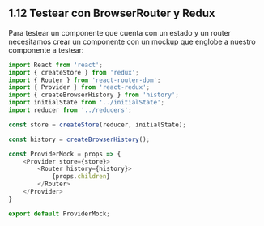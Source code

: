 ## 1.12 Testear con BrowserRouter y Redux

Para testear un componente que cuenta con un estado y un router
necesitamos crear un componente con un mockup que englobe a nuestro
componente a testear:

``` javascript
import React from 'react';
import { createStore } from 'redux';
import { Router } from 'react-router-dom';
import { Provider } from 'react-redux';
import { createBrowserHistory } from 'history';
import initialState from '../initialState';
import reducer from '../reducers';

const store = createStore(reducer, initialState);

const history = createBrowserHistory();

const ProviderMock = props => {
    <Provider store={store}>
        <Router history={history}>
            {props.children}
        </Router>
    </Provider>
}

export default ProviderMock;
```

